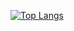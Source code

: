
[![Top Langs](https://github-readme-stats.vercel.app/api/top-langs/?username=esales&layout=compact&theme=chartreuse-dark&show_icons=true)](https://github.com/anuraghazra/github-readme-stats)
<!--
**esales/esales** is a ✨ _special_ ✨ repository because its `README.md` (this file) appears on your GitHub profile.

Here are some ideas to get you started:

- 🔭 I’m currently working on ...
- 🌱 I’m currently learning ...
- 👯 I’m looking to collaborate on ...
- 🤔 I’m looking for help with ...
- 💬 Ask me about ...
- 📫 How to reach me: ...
- 😄 Pronouns: ...
- ⚡ Fun fact: ...
-->

